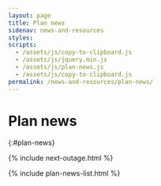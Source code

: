 ```yaml
---
layout: page
title: Plan news
sidenav: news-and-resources
styles:
scripts:
  - /assets/js/copy-to-clipboard.js
  - /assets/js/jquery.min.js
  - /assets/js/plan-news.js
  - /assets/js/copy-to-clipboard.js
permalink: /news-and-resources/plan-news/
---
```


# Plan news
{:#plan-news}

{% include next-outage.html %}

{% include plan-news-list.html %}